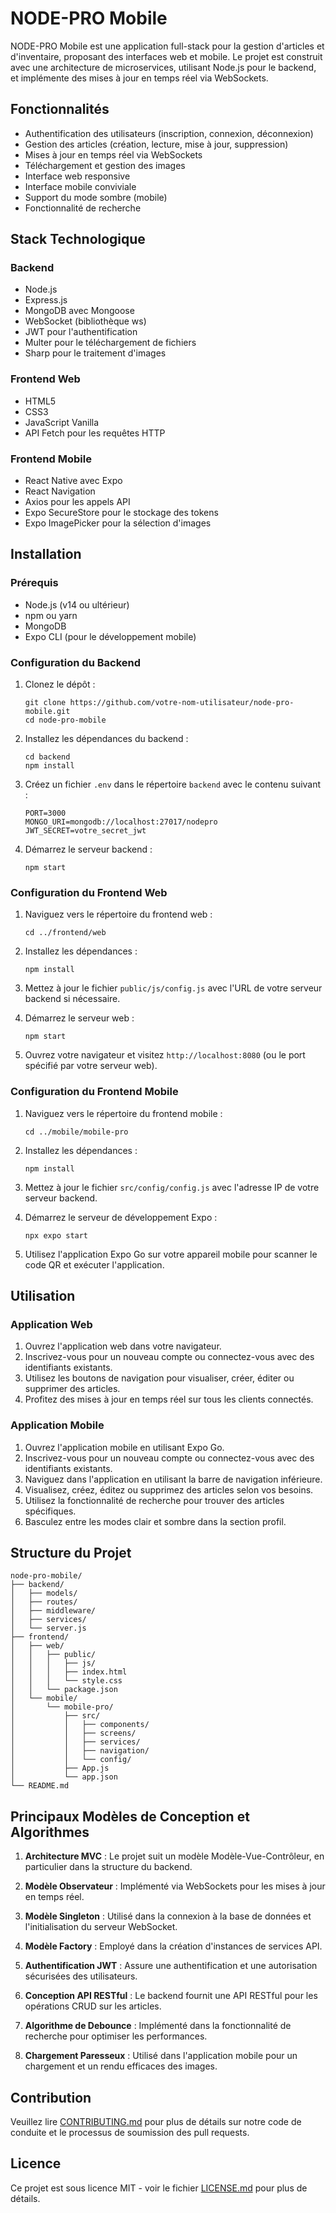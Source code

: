 # NODE-PRO Mobile

NODE-PRO Mobile est une application full-stack pour la gestion d'articles et d'inventaire, proposant des interfaces web et mobile. Le projet est construit avec une architecture de microservices, utilisant Node.js pour le backend, et implémente des mises à jour en temps réel via WebSockets.

## Fonctionnalités

- Authentification des utilisateurs (inscription, connexion, déconnexion)
- Gestion des articles (création, lecture, mise à jour, suppression)
- Mises à jour en temps réel via WebSockets
- Téléchargement et gestion des images
- Interface web responsive
- Interface mobile conviviale
- Support du mode sombre (mobile)
- Fonctionnalité de recherche

## Stack Technologique

### Backend

- Node.js
- Express.js
- MongoDB avec Mongoose
- WebSocket (bibliothèque ws)
- JWT pour l'authentification
- Multer pour le téléchargement de fichiers
- Sharp pour le traitement d'images

### Frontend Web

- HTML5
- CSS3
- JavaScript Vanilla
- API Fetch pour les requêtes HTTP

### Frontend Mobile

- React Native avec Expo
- React Navigation
- Axios pour les appels API
- Expo SecureStore pour le stockage des tokens
- Expo ImagePicker pour la sélection d'images

## Installation

### Prérequis

- Node.js (v14 ou ultérieur)
- npm ou yarn
- MongoDB
- Expo CLI (pour le développement mobile)

### Configuration du Backend

1. Clonez le dépôt :

   ```
   git clone https://github.com/votre-nom-utilisateur/node-pro-mobile.git
   cd node-pro-mobile
   ```

2. Installez les dépendances du backend :

   ```
   cd backend
   npm install
   ```

3. Créez un fichier `.env` dans le répertoire `backend` avec le contenu suivant :

   ```
   PORT=3000
   MONGO_URI=mongodb://localhost:27017/nodepro
   JWT_SECRET=votre_secret_jwt
   ```

4. Démarrez le serveur backend :
   ```
   npm start
   ```

### Configuration du Frontend Web

1. Naviguez vers le répertoire du frontend web :

   ```
   cd ../frontend/web
   ```

2. Installez les dépendances :

   ```
   npm install
   ```

3. Mettez à jour le fichier `public/js/config.js` avec l'URL de votre serveur backend si nécessaire.

4. Démarrez le serveur web :

   ```
   npm start
   ```

5. Ouvrez votre navigateur et visitez `http://localhost:8080` (ou le port spécifié par votre serveur web).

### Configuration du Frontend Mobile

1. Naviguez vers le répertoire du frontend mobile :

   ```
   cd ../mobile/mobile-pro
   ```

2. Installez les dépendances :

   ```
   npm install
   ```

3. Mettez à jour le fichier `src/config/config.js` avec l'adresse IP de votre serveur backend.

4. Démarrez le serveur de développement Expo :

   ```
   npx expo start
   ```

5. Utilisez l'application Expo Go sur votre appareil mobile pour scanner le code QR et exécuter l'application.

## Utilisation

### Application Web

1. Ouvrez l'application web dans votre navigateur.
2. Inscrivez-vous pour un nouveau compte ou connectez-vous avec des identifiants existants.
3. Utilisez les boutons de navigation pour visualiser, créer, éditer ou supprimer des articles.
4. Profitez des mises à jour en temps réel sur tous les clients connectés.

### Application Mobile

1. Ouvrez l'application mobile en utilisant Expo Go.
2. Inscrivez-vous pour un nouveau compte ou connectez-vous avec des identifiants existants.
3. Naviguez dans l'application en utilisant la barre de navigation inférieure.
4. Visualisez, créez, éditez ou supprimez des articles selon vos besoins.
5. Utilisez la fonctionnalité de recherche pour trouver des articles spécifiques.
6. Basculez entre les modes clair et sombre dans la section profil.

## Structure du Projet

```
node-pro-mobile/
├── backend/
│   ├── models/
│   ├── routes/
│   ├── middleware/
│   ├── services/
│   └── server.js
├── frontend/
│   ├── web/
│   │   ├── public/
│   │   │   ├── js/
│   │   │   ├── index.html
│   │   │   └── style.css
│   │   └── package.json
│   └── mobile/
│       └── mobile-pro/
│           ├── src/
│           │   ├── components/
│           │   ├── screens/
│           │   ├── services/
│           │   ├── navigation/
│           │   └── config/
│           ├── App.js
│           └── app.json
└── README.md
```

## Principaux Modèles de Conception et Algorithmes

1. **Architecture MVC** : Le projet suit un modèle Modèle-Vue-Contrôleur, en particulier dans la structure du backend.

2. **Modèle Observateur** : Implémenté via WebSockets pour les mises à jour en temps réel.

3. **Modèle Singleton** : Utilisé dans la connexion à la base de données et l'initialisation du serveur WebSocket.

4. **Modèle Factory** : Employé dans la création d'instances de services API.

5. **Authentification JWT** : Assure une authentification et une autorisation sécurisées des utilisateurs.

6. **Conception API RESTful** : Le backend fournit une API RESTful pour les opérations CRUD sur les articles.

7. **Algorithme de Debounce** : Implémenté dans la fonctionnalité de recherche pour optimiser les performances.

8. **Chargement Paresseux** : Utilisé dans l'application mobile pour un chargement et un rendu efficaces des images.

## Contribution

Veuillez lire [CONTRIBUTING.md](CONTRIBUTING.md) pour plus de détails sur notre code de conduite et le processus de soumission des pull requests.

## Licence

Ce projet est sous licence MIT - voir le fichier [LICENSE.md](LICENSE.md) pour plus de détails.
